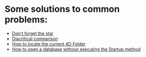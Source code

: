 # Some solutions to common problems:

* <a href="https://github.com/vdelachaux/tip-and-tricks/blob/master/docs/Don't%20forget%20the%20star.md">Don't forget the star</a>
* <a href="https://github.com/vdelachaux/tip-and-tricks/blob/master/docs/Diacritical%20comparison.md">Diacritical comparison</a>
* <a href="https://github.com/vdelachaux/tip-and-tricks/blob/master/docs/How%20to%20locate%20the%20current%204D%20Folder.md">How to locate the current 4D Folder</a>
* <a href="https://github.com/vdelachaux/tip-and-tricks/blob/master/docs/How%20to%20open%20a%20database%20without%20executing%20the%20Startup%20method.md">How to open a database without executing the Startup method</a>

